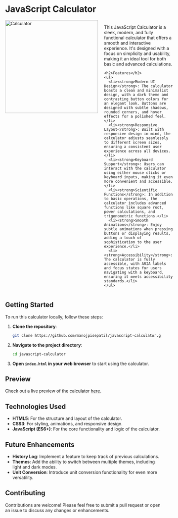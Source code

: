 
# JavaScript Calculator

<div style="display: flex; align-items: flex-start;">
  <div style="flex: 1;">
    <img src="https://github.com/user-attachments/assets/9d91d575-bdd6-44c7-8e12-3338ffe85f82" alt="Calculator" width="300">
  </div>
  <div style="flex: 2; padding-left: 20px;">
    <p>This JavaScript Calculator is a sleek, modern, and fully functional calculator that offers a smooth and interactive experience. It's designed with a focus on simplicity and usability, making it an ideal tool for both basic and advanced calculations.</p>

    <h2>Features</h2>
    <ul>
      <li><strong>Modern UI Design</strong>: The calculator boasts a clean and minimalist design, with a dark theme and contrasting button colors for an elegant look. Buttons are designed with subtle shadows, rounded corners, and hover effects for a polished feel.</li>
      <li><strong>Responsive Layout</strong>: Built with responsive design in mind, the calculator adjusts seamlessly to different screen sizes, ensuring a consistent user experience across all devices.</li>
      <li><strong>Keyboard Support</strong>: Users can interact with the calculator using either mouse clicks or keyboard inputs, making it even more convenient and accessible.</li>
      <li><strong>Scientific Functions</strong>: In addition to basic operations, the calculator includes advanced functions like square root, power calculations, and trigonometric functions.</li>
      <li><strong>Smooth Animations</strong>: Enjoy subtle animations when pressing buttons or displaying results, adding a touch of sophistication to the user experience.</li>
      <li><strong>Accessibility</strong>: The calculator is fully accessible, with ARIA labels and focus states for users navigating with a keyboard, ensuring it meets accessibility standards.</li>
    </ul>
  </div>
</div>

## Getting Started

To run this calculator locally, follow these steps:

1. **Clone the repository**:
    ```bash
    git clone https://github.com/manojpisepatil/javascript-calculator.git
    ```
2. **Navigate to the project directory**:
    ```bash
    cd javascript-calculator
    ```
3. **Open `index.html` in your web browser** to start using the calculator.

## Preview

Check out a live preview of the calculator [here](https://manojpisepatil.github.io/javascript-calculator).

## Technologies Used

- **HTML5**: For the structure and layout of the calculator.
- **CSS3**: For styling, animations, and responsive design.
- **JavaScript (ES6+)**: For the core functionality and logic of the calculator.

## Future Enhancements

- **History Log**: Implement a feature to keep track of previous calculations.
- **Themes**: Add the ability to switch between multiple themes, including light and dark modes.
- **Unit Conversion**: Introduce unit conversion functionality for even more versatility.

## Contributing

Contributions are welcome! Please feel free to submit a pull request or open an issue to discuss any changes or enhancements.
